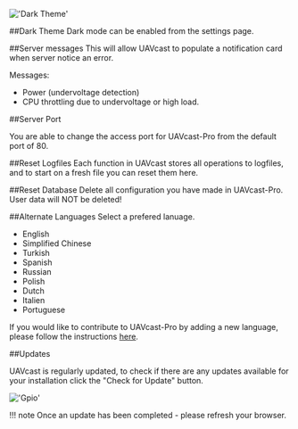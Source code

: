 
!['Dark Theme'](/images/pages/Settings/setting.jpg)

##Dark Theme
Dark mode can be enabled from the settings page.

##Server messages
This will allow UAVcast to populate a notification card when server notice an error.

Messages:

-   Power (undervoltage detection)
-   CPU throttling due to undervoltage or high load.


##Server Port

You are able to change the access port for UAVcast-Pro from the default port of 80.

##Reset Logfiles
Each function in UAVcast stores all operations to logfiles, and to start on a fresh file you can reset them here.

##Reset Database
Delete all configuration you have made in UAVcast-Pro. User data will NOT be deleted!


##Alternate Languages
Select a prefered lanuage. 

-   English
-   Simplified Chinese 
-   Turkish
-   Spanish
-   Russian
-   Polish
-   Dutch
-   Italien
-   Portuguese

If you would like to contribute to UAVcast-Pro by adding a new language, please follow the instructions [here](../developers/translation.md).


##Updates

UAVcast is regularly updated, to check if there are any updates available for your installation click the "Check for Update" button.

!['Gpio'](/images/pages/Application-Update/update.jpg)

!!! note
    Once an update has been completed - please refresh your browser.
